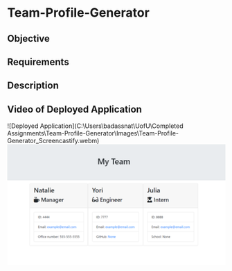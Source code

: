 # **Team-Profile-Generator**

## **Objective**



## **Requirements**



## **Description**



## **Video of Deployed Application**

![Deployed Application](C:\Users\badassnat\UofU\Completed Assignments\Team-Profile-Generator\Images\Team-Profile-Generator_Screencastify.webm)
![Team Test](/Images/teamTest.png)
